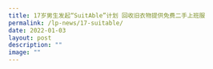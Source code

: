 ```yaml
---
title: 17岁男生发起“SuitAble”计划 回收旧衣物提供免费二手上班服
permalink: /lp-news/17-suitable/
date: 2022-01-03
layout: post
description: ""
image: ""
---
```

